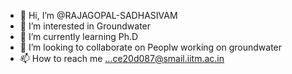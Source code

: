 - 👋 Hi, I’m @RAJAGOPAL-SADHASIVAM
- 👀 I’m interested in Groundwater 
- 🌱 I’m currently learning  Ph.D
- 💞️ I’m looking to collaborate on Peoplw working on groundwater
- 📫 How to reach me ...ce20d087@smail.iitm.ac.in

<!---
RAJAGOPAL-SADHASIVAM/RAJAGOPAL-SADHASIVAM is a ✨ special ✨ repository because its `README.md` (this file) appears on your GitHub profile.
You can click the Preview link to take a look at your changes.
--->

